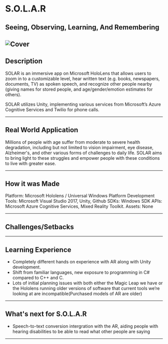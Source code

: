 

# S.O.L.A.R

## Seeing, Observing, Learning, And Remembering

![Cover](https://i.imgur.com/7MkG4m7.jpeg)
-----------------------------------------------------------------------------------------------------------------
## Description


SOLAR is an immersive app on Microsoft HoloLens that allows users to zoom in to a customizable level, hear written text (e.g. books, newspapers, documents, TV) as spoken speech, and recognize other people nearby (giving names for stored people, and age/gender/emotion estimates for others). 

SOLAR utilizes Unity, implementing various services from Microsoft’s Azure Cognitive Services and Twilio for phone calls.

-----------------------------------------------------------------------------------------------------------------
## Real World Application

Millions of people with age suffer from moderate to severe health degradation, including but not limited to vision impairment, eye disease, Alzheimer's, and other various forms of challenges to daily life. SOLAR aims to bring light to these struggles and empower people with these conditions to live with greater ease. 

-----------------------------------------------------------------------------------------------------------------

## How it was Made

Platform: Microsoft Hololens / Universal Windows Platform Development Tools: Microsoft Visual Studio 2017, Unity, Github SDKs: Windows SDK APIs: Microsoft Azure Cognitive Services, Mixed Reality Toolkit. Assets: None

--------------------------------------------------------------------------------------------------------------------
## Challenges/Setbacks




-----------------------------------------------------------------------------------------------------------------
## Learning Experience
- Completely different hands on experience with AR along with Unity development. 
- Shift from familiar languages, new exposure to programming in C# compared to C++ and C. 
- Lots of initial planning issues with both either the Magic Leap we have or the Hololens running older versions of software that current tools we’re looking at are incompatible(Purchased models of AR are older)


-----------------------------------------------------------------------------------------------------------------
## What's next for S.O.L.A.R

- Speech-to-text conversion intergration with the AR, aiding people with hearing disabilities to be able to read what other people are saying

-----------------------------------------------------------------------------------------------------------------
